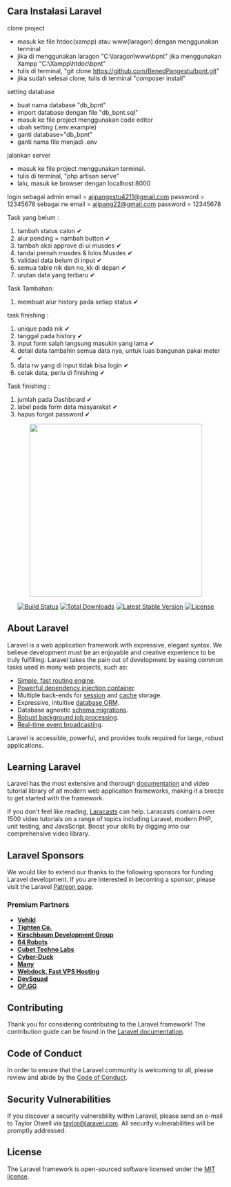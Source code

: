 ## Cara Instalasi Laravel
clone project
- masuk ke file htdoc(xampp) atau www(laragon) dengan menggunakan terminal
- jika di menggunakan laragon "C:\laragon\www\bpnt" jika menggunakan Xampp "C:\Xampp\htdoc\bpnt"
- tulis di terminal, "git clone https://github.com/BenedPangestu/bpnt.git"
- jika sudah selesai clone, tulis di terminal "composer install"

setting database
- buat nama database "db_bpnt"
- import database dengan file "db_bpnt.sql"
- masuk ke file project menggunakan code editor
- ubah setting (.env.example)
- ganti database="db_bpnt"
- ganti nama file menjadi .env

jalankan server
- masuk ke file project menggunakan terminal.
- tulis di terminal, "php artisan serve"
- lalu, masuk ke browser dengan localhost:8000 

login
sebagai admin
email = ajipangestu4211@gmail.com
password = 12345678
sebagai rw
email = ajipang22@gmail.com
password = 12345678

Task yang belum :
1. tambah status calon ✔
2. alur pending = nambah button ✔
3. tambah aksi approve di ui musdes ✔
4. tandai pernah musdes & lolos Musdes ✔
5. validasi data belum di input ✔
6. semua table nik dan no_kk di depan ✔
7. urutan data yang terbaru ✔

Task Tambahan:
1. membuat alur history pada setiap status ✔

task finishing :
1. unique pada nik ✔
2. tanggal pada history ✔
3. input form salah langsung masukin yang lama ✔
4. detail data tambahin semua data nya, untuk luas bangunan pakai meter ✔
5. data rw yang di input tidak bisa login ✔
6. cetak data, perlu di finishing ✔

Task finishing :
1. jumlah pada Dashboard ✔
2. label pada form data masyarakat ✔
3. hapus forgot password ✔

<p align="center"><a href="https://laravel.com" target="_blank"><img src="https://raw.githubusercontent.com/laravel/art/master/logo-lockup/5%20SVG/2%20CMYK/1%20Full%20Color/laravel-logolockup-cmyk-red.svg" width="400"></a></p>

<p align="center">
<a href="https://travis-ci.org/laravel/framework"><img src="https://travis-ci.org/laravel/framework.svg" alt="Build Status"></a>
<a href="https://packagist.org/packages/laravel/framework"><img src="https://poser.pugx.org/laravel/framework/d/total.svg" alt="Total Downloads"></a>
<a href="https://packagist.org/packages/laravel/framework"><img src="https://poser.pugx.org/laravel/framework/v/stable.svg" alt="Latest Stable Version"></a>
<a href="https://packagist.org/packages/laravel/framework"><img src="https://poser.pugx.org/laravel/framework/license.svg" alt="License"></a>
</p>

## About Laravel

Laravel is a web application framework with expressive, elegant syntax. We believe development must be an enjoyable and creative experience to be truly fulfilling. Laravel takes the pain out of development by easing common tasks used in many web projects, such as:

- [Simple, fast routing engine](https://laravel.com/docs/routing).
- [Powerful dependency injection container](https://laravel.com/docs/container).
- Multiple back-ends for [session](https://laravel.com/docs/session) and [cache](https://laravel.com/docs/cache) storage.
- Expressive, intuitive [database ORM](https://laravel.com/docs/eloquent).
- Database agnostic [schema migrations](https://laravel.com/docs/migrations).
- [Robust background job processing](https://laravel.com/docs/queues).
- [Real-time event broadcasting](https://laravel.com/docs/broadcasting).

Laravel is accessible, powerful, and provides tools required for large, robust applications.

## Learning Laravel

Laravel has the most extensive and thorough [documentation](https://laravel.com/docs) and video tutorial library of all modern web application frameworks, making it a breeze to get started with the framework.

If you don't feel like reading, [Laracasts](https://laracasts.com) can help. Laracasts contains over 1500 video tutorials on a range of topics including Laravel, modern PHP, unit testing, and JavaScript. Boost your skills by digging into our comprehensive video library.

## Laravel Sponsors

We would like to extend our thanks to the following sponsors for funding Laravel development. If you are interested in becoming a sponsor, please visit the Laravel [Patreon page](https://patreon.com/taylorotwell).

### Premium Partners

- **[Vehikl](https://vehikl.com/)**
- **[Tighten Co.](https://tighten.co)**
- **[Kirschbaum Development Group](https://kirschbaumdevelopment.com)**
- **[64 Robots](https://64robots.com)**
- **[Cubet Techno Labs](https://cubettech.com)**
- **[Cyber-Duck](https://cyber-duck.co.uk)**
- **[Many](https://www.many.co.uk)**
- **[Webdock, Fast VPS Hosting](https://www.webdock.io/en)**
- **[DevSquad](https://devsquad.com)**
- **[OP.GG](https://op.gg)**

## Contributing

Thank you for considering contributing to the Laravel framework! The contribution guide can be found in the [Laravel documentation](https://laravel.com/docs/contributions).

## Code of Conduct

In order to ensure that the Laravel community is welcoming to all, please review and abide by the [Code of Conduct](https://laravel.com/docs/contributions#code-of-conduct).

## Security Vulnerabilities

If you discover a security vulnerability within Laravel, please send an e-mail to Taylor Otwell via [taylor@laravel.com](mailto:taylor@laravel.com). All security vulnerabilities will be promptly addressed.

## License

The Laravel framework is open-sourced software licensed under the [MIT license](https://opensource.org/licenses/MIT).
